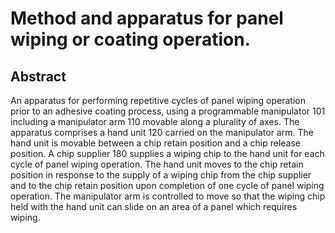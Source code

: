 # Method and apparatus for panel wiping or coating operation.

## Abstract
An apparatus for performing repetitive cycles of panel wiping operation prior to an adhesive coating process, using a programmable manipulator 101 including a manipulator arm 110 movable along a plurality of axes. The apparatus comprises a hand unit 120 carried on the manipulator arm. The hand unit is movable between a chip retain position and a chip release position. A chip supplier 180 supplies a wiping chip to the hand unit for each cycle of panel wiping operation. The hand unit moves to the chip retain position in response to the supply of a wiping chip from the chip supplier and to the chip retain position upon completion of one cycle of panel wiping operation. The manipulator arm is controlled to move so that the wiping chip held with the hand unit can slide on an area of a panel which requires wiping.